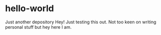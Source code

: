 # hello-world
Just another depository
Hey! Just testing this out.  Not too keen on writing personal stuff but hey here I am.

